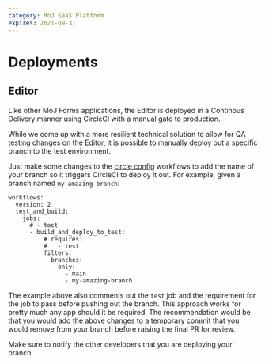 ```yaml
---
category: MoJ SaaS Platform
expires: 2021-09-31
---
```


# Deployments

## Editor

Like other MoJ Forms applications, the Editor is deployed in a Continous Delivery manner using CircleCI with a manual gate to production.

While we come up with a more resilient technical solution to allow for QA testing changes on the Editor, it is possible to manually deploy out a specific branch to the test environment.

Just make some changes to the [circle config](https://github.com/ministryofjustice/fb-editor/blob/main/.circleci/config.yml#L111) workflows to add the name of your branch so it triggers CircleCI to deploy it out. For example, given a branch named `my-amazing-branch`:

```
workflows:
  version: 2
  test_and_build:
    jobs:
      # - test
      - build_and_deploy_to_test:
          # requires:
          #   - test
          filters:
            branches:
              only:
                - main
                - my-amazing-branch
```

The example above also comments out the `test` job and the requirement for the job to pass before pushing out the branch. This approach works for pretty much any app should it be required. The recommendation would be that you would add the above changes to a temporary commit that you would remove from your branch before raising the final PR for review.

Make sure to notify the other developers that you are deploying your branch.
